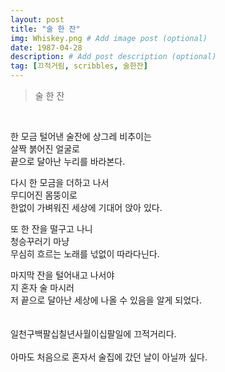 ```yaml
---
layout: post
title: "술 한 잔"
img: Whiskey.png # Add image post (optional)
date: 1987-04-28
description: # Add post description (optional)
tag: [끄적거림, scribbles, 술한잔]
---
```

> 술 한 잔
<br/>   
   
한 모금 털어낸 술잔에 상그레 비추이는<br/>
살짝 붉어진 얼굴로<br/>
끝으로 달아난 누리를 바라본다.
   
다시 한 모금을 더하고 나서<br/>
무디어진 몸뚱이로<br/>
한없이 가벼워진 세상에 기대어 앉아 있다.
   
또 한 잔을 떨구고 나니<br/>
청승꾸러기 마냥<br/>
무심히 흐르는 노래를 넋없이 따라다닌다.
   
마지막 잔을 털어내고 나서야<br/>
지 혼자 술 마시러<br/>
저 끝으로 달아난 세상에 나올 수 있음을 알게 되었다.
<br/><br/><br/>
일천구백팔십칠년사월이십팔일에 끄적거리다.
<br/><br/>
아마도 처음으로 혼자서 술집에 갔던 날이 아닐까 싶다. 
